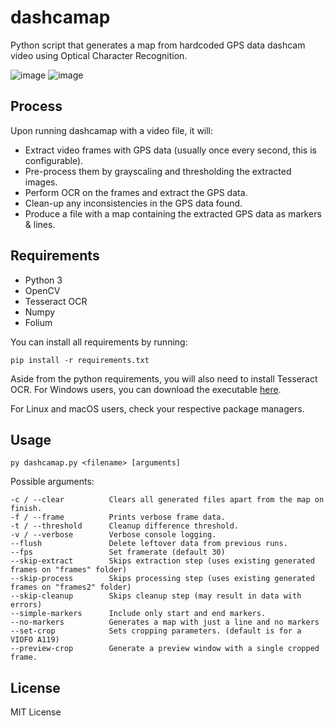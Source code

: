 # dashcamap

Python script that generates a map from hardcoded GPS data dashcam video using Optical Character Recognition.

![image](https://user-images.githubusercontent.com/21015074/227303585-77e2029c-bfd1-4363-94c8-e68f1a80700e.png)
![image](https://user-images.githubusercontent.com/21015074/227303273-bf346c98-b4a1-4750-b667-7870bdc32b39.png)

## Process

Upon running dashcamap with a video file, it will:

* Extract video frames with GPS data (usually once every second, this is configurable).
* Pre-process them by grayscaling and thresholding the extracted images.
* Perform OCR on the frames and extract the GPS data.
* Clean-up any inconsistencies in the GPS data found.
* Produce a file with a map containing the extracted GPS data as markers & lines.

## Requirements
* Python 3
* OpenCV
* Tesseract OCR
* Numpy
* Folium

You can install all requirements by running:
```
pip install -r requirements.txt
```

Aside from the python requirements, you will also need to install Tesseract OCR. For Windows users, you can download the executable [here](https://github.com/UB-Mannheim/tesseract/wiki).

For Linux and macOS users, check your respective package managers.

## Usage

```
py dashcamap.py <filename> [arguments]
```
Possible arguments:
```
-c / --clear          Clears all generated files apart from the map on finish.
-f / --frame          Prints verbose frame data.
-t / --threshold      Cleanup difference threshold.
-v / --verbose        Verbose console logging.
--flush               Delete leftover data from previous runs.
--fps                 Set framerate (default 30)
--skip-extract        Skips extraction step (uses existing generated frames on "frames" folder)
--skip-process        Skips processing step (uses existing generated frames on "frames2" folder)
--skip-cleanup        Skips cleanup step (may result in data with errors)
--simple-markers      Include only start and end markers.
--no-markers          Generates a map with just a line and no markers
--set-crop            Sets cropping parameters. (default is for a VIOFO A119)
--preview-crop        Generate a preview window with a single cropped frame.

```

## License
MIT License
